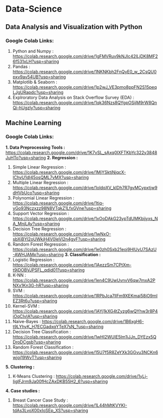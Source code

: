 # Data-Science

## Data Analysis and Visualization with Python

### Google Colab Links:

1. Python and Numpy : https://colab.research.google.com/drive/1gFMVRuv9kNJIc42ILjDK8MF26f531xLH?usp=sharing
2. Pandas : https://colab.research.google.com/drive/1NKNKbh2FnQyE0_w_2CsQU0pxv9av54UB?usp=sharing
3. Matplotlib & Seaborn : https://colab.research.google.com/drive/1p2wJ_VE3pmo8ppFN2S15peqLJgURapdc?usp=sharing
4. Explroratory Data Analysis on Stack Overflow Survey (EDA) : https://colab.research.google.com/drive/1qk36Nzs8QYgpOSijM9rW8QnQi-hUgzly?usp=sharing

## Machine Learning

### Google Colab Links:

**1. Data Preprocessing Tools :** https://colab.research.google.com/drive/1K7vSL_sAxq0IXFTKbYc322y3848JuHTo?usp=sharing
**2. Regression :**
   1. Simple Linear Regression : https://colab.research.google.com/drive/1MjYSktjNjqcX-lChvU1dI45osQML7vMX?usp=sharing
   2. Multiple Linear Regression : https://colab.research.google.com/drive/1oldqXV_kIDh7R7gvMCypxtjw9dHVbUco?usp=sharing
   3. Polynomial Linear Regression : https://colab.research.google.com/drive/1tiq-yGo93Nczxzz98N8VTqkZ1LfxGVne?usp=sharing
   4. Support Vector Regression : https://colab.research.google.com/drive/1xOoDAkG23ypTdUMKbijyxs_NA_MnjLAy?usp=sharing
   5. Decision Tree Regression : https://colab.research.google.com/drive/1wNxO-sbXiBYl2oUWkjH4V0leVI2n4gyF?usp=sharing
   6. Random Forest Regression : https://colab.research.google.com/drive/1e0zh0Sxb21eoj9HlUyU7SAzU-AWHJAMp?usp=sharing
**3. Classification :**
   1. Logistic Regression : https://colab.research.google.com/drive/1AezzSm7CPtXm-t9jDOBVJPSFL_qdid01?usp=sharing
   2. K-NN : https://colab.research.google.com/drive/1en4C9UwUvnvV6qw7mxA2PNXx1Kn3G-hR?usp=sharing
   3. SVM : https://colab.research.google.com/drive/1RPbJca7llFm9XEKmai58iO9mIEZ3Rt6u?usp=sharing
   4. Kernel-SVM : https://colab.research.google.com/drive/1AYj1kXG4tZyzg6wQYhw3r8P4iOqCIvIA?usp=sharing
   5. Naive-Bayes : https://colab.research.google.com/drive/1B6xgH6-t9LYhvK_H7ECGadxqYTeX7sN_?usp=sharing
   6. Decision Tree Classification : https://colab.research.google.com/drive/1wHI2WUIE5lm1iJJn_DYEzx5QDroDCgsb?usp=sharing
   7. Random Forest Classification : https://colab.research.google.com/drive/15U7f5R8ZeYXk3GGvu3NCKn6wjoj19WvT?usp=sharing
   
**5. Clustering :**
   1. K-Means Clustering : https://colab.research.google.com/drive/1yLj-IigIFJrm9Ja00fHcZAxDKB55H2_6?usp=sharing

**4. Case studies :**
   1. Breast Cancer Case Study : https://colab.research.google.com/drive/1L44hMtKVYKI-tdAs3LvoX00xIoSEp_XS?usp=sharing
